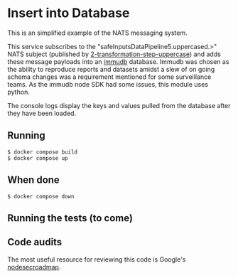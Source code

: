 # Insert into Database

This is an simplified example of the NATS messaging system.

This service subscribes to the "safeInputsDataPipeline5.uppercased.>" NATS subject (published by [2-transformation-step-uppercase](../2-processing-step-uppercase)) and adds these message payloads into an [immudb](https://immudb.io/) database.  Immudb was chosen as the ability to reproduce reports and datasets amidst a slew of on going schema changes was a requirement mentioned for some surveillance teams.  As the immudb node SDK had some issues, this module uses python.  

The console logs display the keys and values pulled from the database after they have been loaded.

## Running
```
$ docker compose build
$ docker compose up
```
## When done
```
$ docker compose down
```

## Running the tests (to come)

## Code audits

The most useful resource for reviewing this code is Google's [nodesecroadmap](https://github.com/google/node-sec-roadmap).
